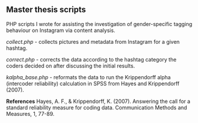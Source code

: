 ## Master thesis scripts

PHP scripts I wrote for assisting the investigation of gender-specific tagging behaviour on Instagram via content analysis.

_collect.php_ - collects pictures and metadata from Instagram for a given hashtag.

_correct.php_ - corrects the data according to the hashtag category the coders decided on after discussing the initial results.

_kalpha_base.php_ - reformats the data to run the Krippendorff alpha (intercoder reliability) calculation in SPSS from Hayes and Krippendorff (2007).

**References**
Hayes, A. F., & Krippendorff, K. (2007). Answering the call for a standard reliability measure for coding data. Communication Methods and Measures, 1, 77-89.

